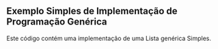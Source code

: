 ## Exemplo Simples de Implementação de Programação Genérica

Este código contém uma implementação de uma Lista genérica Simples.
